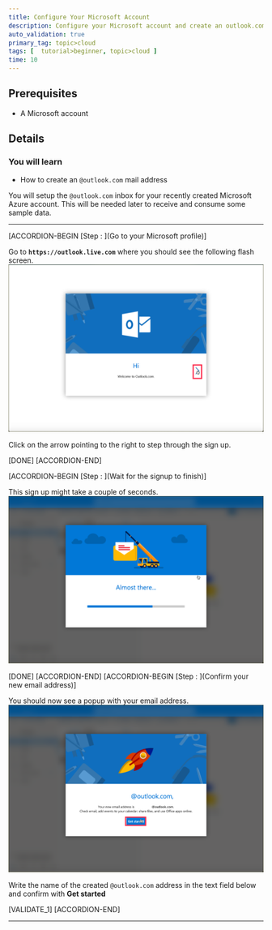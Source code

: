 ```yaml
---
title: Configure Your Microsoft Account
description: Configure your Microsoft account and create an outlook.com user.
auto_validation: true
primary_tag: topic>cloud
tags: [  tutorial>beginner, topic>cloud ]
time: 10
---
```


## Prerequisites  
 - A Microsoft account

## Details
### You will learn  
  - How to create an `@outlook.com` mail address

You will setup the `@outlook.com` inbox for your recently created Microsoft Azure account.  This will be needed later to receive and consume some sample data.

---

[ACCORDION-BEGIN [Step : ](Go to your Microsoft profile)]

Go to **`https://outlook.live.com`** where you should see the following flash screen.
![splash](splash.png)

Click on the arrow pointing to the right to step through the sign up.

[DONE]
[ACCORDION-END]

[ACCORDION-BEGIN [Step : ](Wait for the signup to finish)]

This sign up might take a couple of seconds.
![almost](almost.png)


[DONE]
[ACCORDION-END]
[ACCORDION-BEGIN [Step : ](Confirm your new email address)]

You should now see a popup with your email address.
![getstarted](getstarted.png)

Write the name of the created `@outlook.com` address in the text field below and confirm with **Get started**

[VALIDATE_1]
[ACCORDION-END]



---
